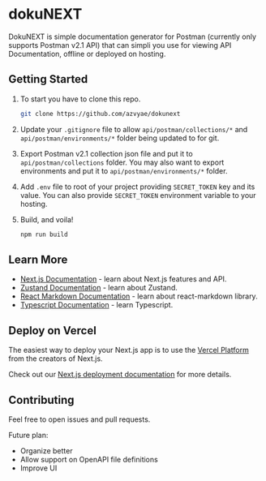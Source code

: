 # dokuNEXT

DokuNEXT is simple documentation generator for Postman (currently only supports Postman v2.1 API) that can simpli you use for viewing API Documentation, offline or deployed on hosting.

## Getting Started

1. To start you have to clone this repo.

    ```bash
    git clone https://github.com/azvyae/dokunext
    ```
2. Update your `.gitignore` file to allow `api/postman/collections/*` and `api/postman/environments/*` folder being updated to for git.

3. Export Postman v2.1 collection json file and put it to `api/postman/collections` folder. You may also want to export environments and put it to `api/postman/environments/*` folder.

4. Add `.env` file to root of your project providing `SECRET_TOKEN` key and its value. You can also provide `SECRET_TOKEN` environment variable to your hosting.

5. Build, and voila!

   ```bash
   npm run build
   ```

## Learn More

- [Next.js Documentation](https://nextjs.org/docs) - learn about Next.js features and API.
- [Zustand Documentation](https://github.com/pmndrs/zustand) - learn about Zustand.
- [React Markdown Documentation](https://github.com/remarkjs/react-markdown) - learn about react-markdown library.
- [Typescript Documentation](https://www.typescriptlang.org) - learn Typescript.

## Deploy on Vercel

The easiest way to deploy your Next.js app is to use the [Vercel Platform](https://vercel.com/new?utm_medium=default-template&filter=next.js&utm_source=create-next-app&utm_campaign=create-next-app-readme) from the creators of Next.js.

Check out our [Next.js deployment documentation](https://nextjs.org/docs/deployment) for more details.

## Contributing

Feel free to open issues and pull requests.

Future plan:

- Organize better
- Allow support on OpenAPI file definitions
- Improve UI